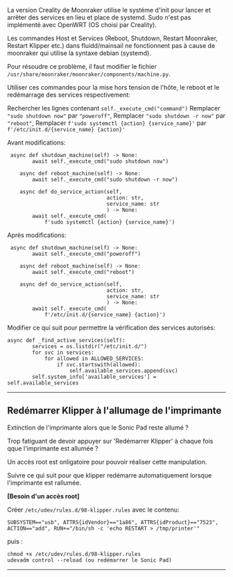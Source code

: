 La version Creality de Moonraker utilise le systéme d'init pour lancer et arrêter des services en lieu et place de systemd.
 Sudo n'est pas implémenté avec OpenWRT (OS choisi par Creality).

Les commandes Host et Services (Reboot, Shutdown, Restart Moonraker, Restart Klipper etc.) dans fluidd/mainsail ne fonctionnent pas à cause de moonraker 
qui utilise la syntaxe debian (systemd).

Pour résoudre ce problème, il faut modifier le fichier `/usr/share/moonraker/moonraker/components/machine.py`. 

Utiliser ces commandes pour la mise hors tension de l'hôte, le reboot et le redémarrage des services respectivement:

   Rechercher les lignes contenant `self._execute_cmd("command")` 
   Remplacer `"sudo shutdown now"` par `"poweroff"`, 
   Remplacer `"sudo shutdown -r now"` par `"reboot"`, 
   Remplacer `f'sudo systemctl {action} {service_name}'` par `f'/etc/init.d/{service_name} {action}'`


Avant modifications:
```
 async def shutdown_machine(self) -> None:
        await self._execute_cmd("sudo shutdown now")

    async def reboot_machine(self) -> None:
        await self._execute_cmd("sudo shutdown -r now")

    async def do_service_action(self,
                                action: str,
                                service_name: str
                                ) -> None:
        await self._execute_cmd(
            f'sudo systemctl {action} {service_name}')
```
Après modifications:
```
 async def shutdown_machine(self) -> None:
        await self._execute_cmd("poweroff")

    async def reboot_machine(self) -> None:
        await self._execute_cmd("reboot")

    async def do_service_action(self,
                                action: str,
                                service_name: str
                                ) -> None:
        await self._execute_cmd(
            f'/etc/init.d/{service_name} {action}')
```

Modifier ce qui suit pour permettre la vérification des services autorisés:

```
async def _find_active_services(self):
        services = os.listdir("/etc/init.d/")
        for svc in services:
            for allowed in ALLOWED_SERVICES:
                if svc.startswith(allowed):
                    self.available_services.append(svc)
        self.system_info['available_services'] = self.available_services

```

--------------------------------------

## Redémarrer Klipper à l'allumage de l'imprimante

Extinction de l'imprimante alors que le Sonic Pad reste allumé ?

Trop fatiguant de devoir appuyer sur 'Redémarrer Klipper' à chaque fois qque l'imprimante est allumée ?

Un accès root est onligatoire pour pouvoir réaliser cette manipulation.

Suivre ce qui suit pour que klipper redémarre automatiquement lorsque l'imprimante est rallumée.

**[Besoin d'un accès root]**

Créer `/etc/udev/rules.d/98-klipper.rules` avec le contenu:

```
SUBSYSTEM=="usb", ATTRS{idVendor}=="1a86", ATTRS{idProduct}=="7523", ACTION=="add", RUN+="/bin/sh -c 'echo RESTART > /tmp/printer'"
```

puis :

```
chmod +x /etc/udev/rules.d/98-klipper.rules
udevadm control --reload (ou redémarrer le Sonic Pad)
```

--------------------------------------

